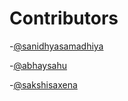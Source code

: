 # Contributors

-[@sanidhyasamadhiya](https://gitlab.com/sanidhya2000)

-[@abhaysahu](https://gitlab.com/sahua545)

-[@sakshisaxena](https://gitlab.com/sakshi.saxena120)